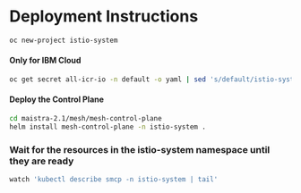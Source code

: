 # Deployment Instructions

```bash 
oc new-project istio-system
```

#### Only for IBM Cloud

```bash 
oc get secret all-icr-io -n default -o yaml | sed 's/default/istio-system/g' | oc create -n istio-system -f -
```

#### Deploy the Control Plane

```bash 
cd maistra-2.1/mesh/mesh-control-plane
helm install mesh-control-plane -n istio-system .
```

### Wait for the resources in the istio-system namespace until they are ready

```bash 
watch 'kubectl describe smcp -n istio-system | tail'
```

